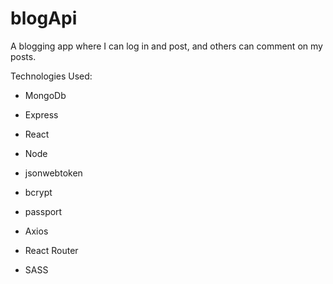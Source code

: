 # blogApi

A blogging app where I can log in and post, and others can comment on my posts.

Technologies Used:

- MongoDb
- Express
- React
- Node

- jsonwebtoken
- bcrypt
- passport
- Axios
- React Router
- SASS
